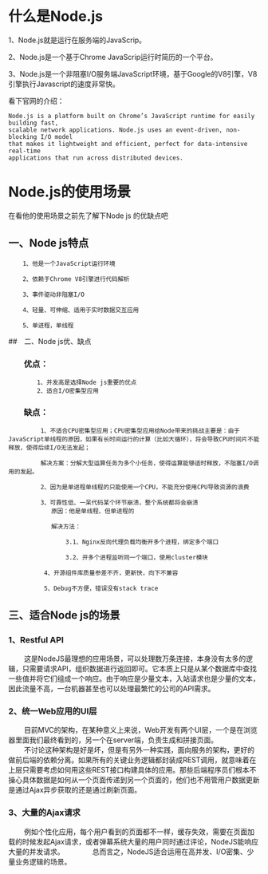 # 什么是Node.js
1、Node.js就是运行在服务端的JavaScrip。   

2、Node.js是一个基于Chrome JavaScrip运行时简历的一个平台。  

3、Node.js是一个非阻塞I/O服务端JavaScript环境，基于Google的V8引擎，V8引擎执行Javascript的速度非常快。

看下官网的介绍：

```
Node.js is a platform built on Chrome’s JavaScript runtime for easily building fast, 
scalable network applications. Node.js uses an event-driven, non-blocking I/O model
that makes it lightweight and efficient, perfect for data-intensive real-time 
applications that run across distributed devices.
```
# Node.js的使用场景   
在看他的使用场景之前先了解下Node js 的优缺点吧   
 
## 一、Node js特点  
        1、他是一个JavaScript运行环境

        2、依赖于Chrome V8引擎进行代码解析

        3、事件驱动非阻塞I/O

        4、轻量、可伸缩、适用于实时数据交互应用

        5、单进程，单线程   
##　二、Node js优、缺点　　　
### &nbsp;&nbsp;&nbsp;&nbsp;&nbsp;&nbsp;&nbsp;&nbsp;优点：
```
        1、并发高是选择Node js重要的优点   
        2、适合I/O密集型应用   
```
### &nbsp;&nbsp;&nbsp;&nbsp;&nbsp;&nbsp;&nbsp;&nbsp;缺点：   
```
         1、不适合CPU密集型应用；CPU密集型应用给Node带来的挑战主要是：由于JavaScript单线程的原因，如果有长时间运行的计算（比如大循环），将会导致CPU时间片不能释放，使得后续I/O无法发起；

         解决方案：分解大型运算任务为多个小任务，使得运算能够适时释放，不阻塞I/O调用的发起。

         2、因为是单进程单线程的只能使用一个CPU，不能充分使用CPU导致资源的浪费

         3、可靠性低、一呆代码某个环节崩溃，整个系统都将会崩溃
            原因：他是单线程、但单进程的

            解决方法：

                3.1、Nginx反向代理负载均衡开多个进程，绑定多个端口

                3.2、开多个进程监听同一个端口，使用cluster模块

          4、开源组件库质量参差不齐，更新快，向下不兼容

          5、Debug不方便，错误没有stack trace
```
## 三、适合Node js的场景

### 1、Restful API
&nbsp;&nbsp;&nbsp;&nbsp;&nbsp;&nbsp;&nbsp;&nbsp;这是NodeJS最理想的应用场景，可以处理数万条连接，本身没有太多的逻辑，只需要请求API，组织数据进行返回即可。它本质上只是从某个数据库中查找一些值并将它们组成一个响应。由于响应是少量文本，入站请求也是少量的文本，因此流量不高，一台机器甚至也可以处理最繁忙的公司的API需求。
### 2、统一Web应用的UI层
&nbsp;&nbsp;&nbsp;&nbsp;&nbsp;&nbsp;&nbsp;&nbsp;目前MVC的架构，在某种意义上来说，Web开发有两个UI层，一个是在浏览器里面我们最终看到的，另一个在server端，负责生成和拼接页面。   
&nbsp;&nbsp;&nbsp;&nbsp;&nbsp;&nbsp;&nbsp;&nbsp;不讨论这种架构是好是坏，但是有另外一种实践，面向服务的架构，更好的做前后端的依赖分离。如果所有的关键业务逻辑都封装成REST调用，就意味着在上层只需要考虑如何用这些REST接口构建具体的应用。那些后端程序员们根本不操心具体数据是如何从一个页面传递到另一个页面的，他们也不用管用户数据更新是通过Ajax异步获取的还是通过刷新页面。
### 3、大量的Ajax请求
&nbsp;&nbsp;&nbsp;&nbsp;&nbsp;&nbsp;&nbsp;&nbsp;例如个性化应用，每个用户看到的页面都不一样，缓存失效，需要在页面加载的时候发起Ajax请求，或者弹幕系统大量的用户同时通过评论，NodeJS能响应大量的并发请求。　　
&nbsp;&nbsp;&nbsp;&nbsp;&nbsp;&nbsp;&nbsp;&nbsp;总而言之，NodeJS适合运用在高并发、I/O密集、少量业务逻辑的场景。
